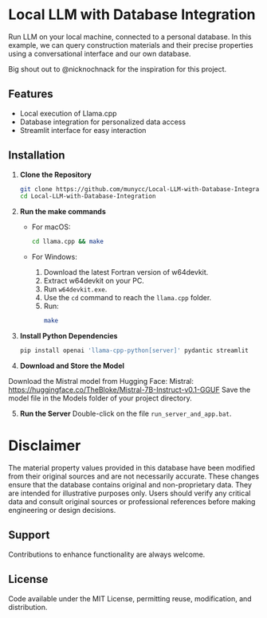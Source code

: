 # Local LLM with Database Integration

Run LLM on your local machine, connected to a personal database. In this example, we can query construction materials and their precise properties using a conversational interface and our own database.

Big shout out to @nicknochnack for the inspiration for this project. 

## Features
- Local execution of Llama.cpp
- Database integration for personalized data access
- Streamlit interface for easy interaction

## Installation

1. **Clone the Repository**
   ```bash
   git clone https://github.com/munycc/Local-LLM-with-Database-Integration
   cd Local-LLM-with-Database-Integration
   ```

2. **Run the make commands**

   - For macOS:
     ```bash
     cd llama.cpp && make
     ```

   - For Windows:
     1. Download the latest Fortran version of w64devkit.
     2. Extract w64devkit on your PC.
     3. Run `w64devkit.exe`.
     4. Use the `cd` command to reach the `llama.cpp` folder.
     5. Run:
        ```bash
        make
        ```

3. **Install Python Dependencies**
   ```bash
   pip install openai 'llama-cpp-python[server]' pydantic streamlit
   ```

4. **Download and Store the Model**

Download the Mistral model from Hugging Face:
Mistral: https://huggingface.co/TheBloke/Mistral-7B-Instruct-v0.1-GGUF
Save the model file in the Models folder of your project directory.


5. **Run the Server**
   Double-click on the file `run_server_and_app.bat`.



# Disclaimer
The material property values provided in this database have been modified from their original sources and are not necessarily accurate. These changes ensure that the database contains original and non-proprietary data. They are intended for illustrative purposes only. Users should verify any critical data and consult original sources or professional references before making engineering or design decisions.


## Support
Contributions to enhance functionality are always welcome.

## License
Code available under the MIT License, permitting reuse, modification, and distribution.
```

